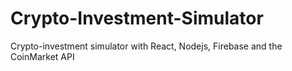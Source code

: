 # Crypto-Investment-Simulator
Crypto-investment simulator with React, Nodejs, Firebase and the CoinMarket API
